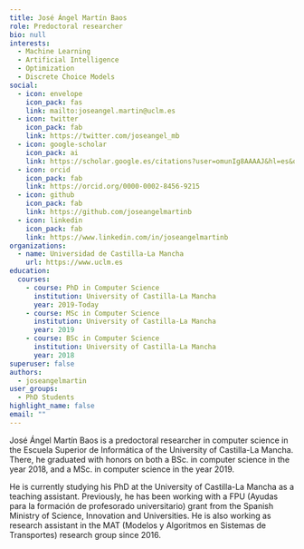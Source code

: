 ```yaml
---
title: José Ángel Martín Baos
role: Predoctoral researcher
bio: null
interests:
  - Machine Learning
  - Artificial Intelligence
  - Optimization
  - Discrete Choice Models
social:
  - icon: envelope
    icon_pack: fas
    link: mailto:joseangel.martin@uclm.es
  - icon: twitter
    icon_pack: fab
    link: https://twitter.com/joseangel_mb
  - icon: google-scholar
    icon_pack: ai
    link: https://scholar.google.es/citations?user=omunIg8AAAAJ&hl=es&oi=ao
  - icon: orcid
    icon_pack: fab
    link: https://orcid.org/0000-0002-8456-9215
  - icon: github
    icon_pack: fab
    link: https://github.com/joseangelmartinb
  - icon: linkedin
    icon_pack: fab
    link: https://www.linkedin.com/in/joseangelmartinb
organizations:
  - name: Universidad de Castilla-La Mancha
    url: https://www.uclm.es
education:
  courses:
    - course: PhD in Computer Science
      institution: University of Castilla-La Mancha
      year: 2019-Today
    - course: MSc in Computer Science
      institution: University of Castilla-La Mancha
      year: 2019
    - course: BSc in Computer Science
      institution: University of Castilla-La Mancha
      year: 2018
superuser: false
authors:
  - joseangelmartin
user_groups:
  - PhD Students
highlight_name: false
email: ""
---
```

José Ángel Martín Baos is a predoctoral researcher in computer science in the Escuela Superior de Informática of the University of Castilla-La Mancha. There, he graduated with honors on both a BSc. in computer science in the year 2018, and a MSc. in computer science in the year 2019.

He is currently studying his PhD at the University of Castilla-La Mancha as a teaching assistant. Previously, he has been working with a FPU (Ayudas para la formación de profesorado universitario) grant from the Spanish Ministry of Science, Innovation and Universities. He is also working as research assistant in the MAT (Modelos y Algoritmos en Sistemas de Transportes) research group since 2016.